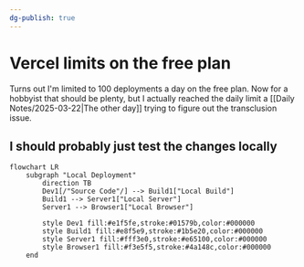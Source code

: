 ```yaml
---
dg-publish: true
---
```

# Vercel limits on the free plan
Turns out I'm limited to 100 deployments a day on  the free plan. Now for a hobbyist that should be plenty, but I actually reached the daily limit a [[Daily Notes/2025-03-22|The other day]] trying to figure out the transclusion issue. 

## I should probably just test the changes locally
```mermaid
flowchart LR
    subgraph "Local Deployment"
        direction TB
        Dev1[/"Source Code"/] --> Build1["Local Build"]
        Build1 --> Server1["Local Server"]
        Server1 --> Browser1["Local Browser"]
        
        style Dev1 fill:#e1f5fe,stroke:#01579b,color:#000000
        style Build1 fill:#e8f5e9,stroke:#1b5e20,color:#000000
        style Server1 fill:#fff3e0,stroke:#e65100,color:#000000
        style Browser1 fill:#f3e5f5,stroke:#4a148c,color:#000000
    end

```

